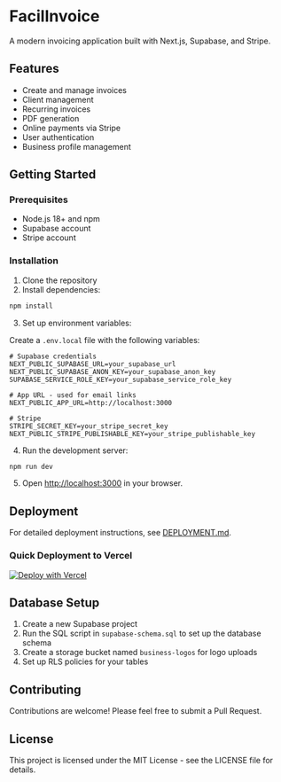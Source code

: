 # FacilInvoice

A modern invoicing application built with Next.js, Supabase, and Stripe.

## Features

- Create and manage invoices
- Client management
- Recurring invoices
- PDF generation
- Online payments via Stripe
- User authentication
- Business profile management

## Getting Started

### Prerequisites

- Node.js 18+ and npm
- Supabase account
- Stripe account

### Installation

1. Clone the repository
2. Install dependencies:

```bash
npm install
```

3. Set up environment variables:

Create a `.env.local` file with the following variables:

```
# Supabase credentials
NEXT_PUBLIC_SUPABASE_URL=your_supabase_url
NEXT_PUBLIC_SUPABASE_ANON_KEY=your_supabase_anon_key
SUPABASE_SERVICE_ROLE_KEY=your_supabase_service_role_key

# App URL - used for email links
NEXT_PUBLIC_APP_URL=http://localhost:3000

# Stripe
STRIPE_SECRET_KEY=your_stripe_secret_key
NEXT_PUBLIC_STRIPE_PUBLISHABLE_KEY=your_stripe_publishable_key
```

4. Run the development server:

```bash
npm run dev
```

5. Open [http://localhost:3000](http://localhost:3000) in your browser.

## Deployment

For detailed deployment instructions, see [DEPLOYMENT.md](./DEPLOYMENT.md).

### Quick Deployment to Vercel

[![Deploy with Vercel](https://vercel.com/button)](https://vercel.com/new/clone?repository-url=https%3A%2F%2Fgithub.com%2Fyourusername%2Ffacilinvoice&env=NEXT_PUBLIC_SUPABASE_URL,NEXT_PUBLIC_SUPABASE_ANON_KEY,SUPABASE_SERVICE_ROLE_KEY,NEXT_PUBLIC_APP_URL,STRIPE_SECRET_KEY,NEXT_PUBLIC_STRIPE_PUBLISHABLE_KEY)

## Database Setup

1. Create a new Supabase project
2. Run the SQL script in `supabase-schema.sql` to set up the database schema
3. Create a storage bucket named `business-logos` for logo uploads
4. Set up RLS policies for your tables

## Contributing

Contributions are welcome! Please feel free to submit a Pull Request.

## License

This project is licensed under the MIT License - see the LICENSE file for details.
